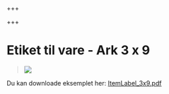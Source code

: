 +++

+++
# Etiket til vare - Ark 3 x 9

> ![](https://thetis-ims-reports.s3.eu-west-1.amazonaws.com/examples/ItemLabel_3x9-1.png)

Du kan downloade eksemplet her: [ItemLabel_3x9.pdf](https://thetis-ims-reports.s3.eu-west-1.amazonaws.com/examples/ItemLabel_3x9.pdf "ItemLabel_3x9.pdf")